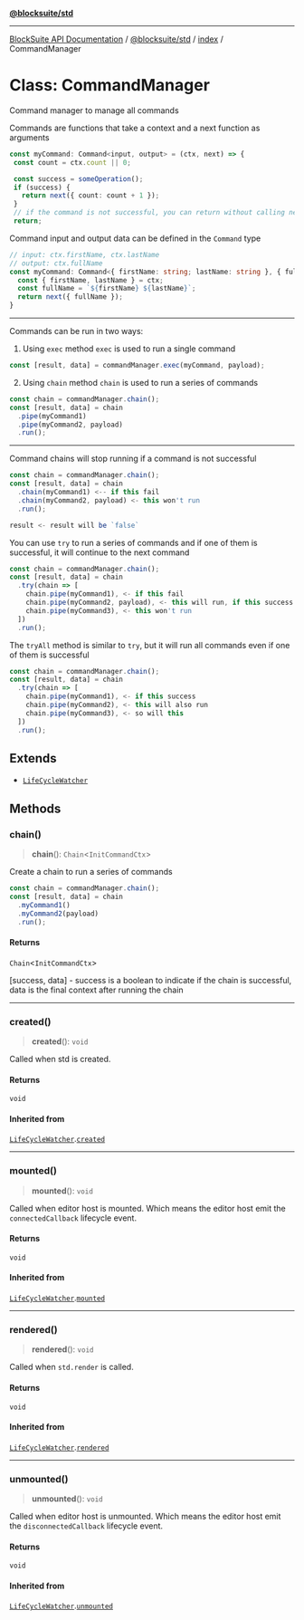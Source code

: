 [**@blocksuite/std**](../../../../@blocksuite/std/README.md)

***

[BlockSuite API Documentation](../../../../README.md) / [@blocksuite/std](../../README.md) / [index](../README.md) / CommandManager

# Class: CommandManager

Command manager to manage all commands

Commands are functions that take a context and a next function as arguments

```ts
const myCommand: Command<input, output> = (ctx, next) => {
 const count = ctx.count || 0;

 const success = someOperation();
 if (success) {
   return next({ count: count + 1 });
 }
 // if the command is not successful, you can return without calling next
 return;
```

Command input and output data can be defined in the `Command` type

```ts
// input: ctx.firstName, ctx.lastName
// output: ctx.fullName
const myCommand: Command<{ firstName: string; lastName: string }, { fullName: string }> = (ctx, next) => {
  const { firstName, lastName } = ctx;
  const fullName = `${firstName} ${lastName}`;
  return next({ fullName });
}

```

---

Commands can be run in two ways:

1. Using `exec` method
`exec` is used to run a single command
```ts
const [result, data] = commandManager.exec(myCommand, payload);
```

2. Using `chain` method
`chain` is used to run a series of commands
```ts
const chain = commandManager.chain();
const [result, data] = chain
  .pipe(myCommand1)
  .pipe(myCommand2, payload)
  .run();
```

---

Command chains will stop running if a command is not successful

```ts
const chain = commandManager.chain();
const [result, data] = chain
  .chain(myCommand1) <-- if this fail
  .chain(myCommand2, payload) <- this won't run
  .run();

result <- result will be `false`
```

You can use `try` to run a series of commands and if one of them is successful, it will continue to the next command
```ts
const chain = commandManager.chain();
const [result, data] = chain
  .try(chain => [
    chain.pipe(myCommand1), <- if this fail
    chain.pipe(myCommand2, payload), <- this will run, if this success
    chain.pipe(myCommand3), <- this won't run
  ])
  .run();
```

The `tryAll` method is similar to `try`, but it will run all commands even if one of them is successful
```ts
const chain = commandManager.chain();
const [result, data] = chain
  .try(chain => [
    chain.pipe(myCommand1), <- if this success
    chain.pipe(myCommand2), <- this will also run
    chain.pipe(myCommand3), <- so will this
  ])
  .run();
```

## Extends

- [`LifeCycleWatcher`](LifeCycleWatcher.md)

## Methods

### chain()

> **chain**(): `Chain`\<`InitCommandCtx`\>

Create a chain to run a series of commands
```ts
const chain = commandManager.chain();
const [result, data] = chain
  .myCommand1()
  .myCommand2(payload)
  .run();
```

#### Returns

`Chain`\<`InitCommandCtx`\>

[success, data] - success is a boolean to indicate if the chain is successful,
  data is the final context after running the chain

***

### created()

> **created**(): `void`

Called when std is created.

#### Returns

`void`

#### Inherited from

[`LifeCycleWatcher`](LifeCycleWatcher.md).[`created`](LifeCycleWatcher.md#created)

***

### mounted()

> **mounted**(): `void`

Called when editor host is mounted.
Which means the editor host emit the `connectedCallback` lifecycle event.

#### Returns

`void`

#### Inherited from

[`LifeCycleWatcher`](LifeCycleWatcher.md).[`mounted`](LifeCycleWatcher.md#mounted)

***

### rendered()

> **rendered**(): `void`

Called when `std.render` is called.

#### Returns

`void`

#### Inherited from

[`LifeCycleWatcher`](LifeCycleWatcher.md).[`rendered`](LifeCycleWatcher.md#rendered)

***

### unmounted()

> **unmounted**(): `void`

Called when editor host is unmounted.
Which means the editor host emit the `disconnectedCallback` lifecycle event.

#### Returns

`void`

#### Inherited from

[`LifeCycleWatcher`](LifeCycleWatcher.md).[`unmounted`](LifeCycleWatcher.md#unmounted)
